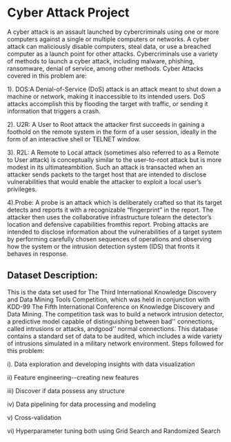 # Cyber Attack Project
A cyber attack is an assault launched by cybercriminals using one or more computers against a single or multiple computers or networks. A cyber attack can maliciously disable computers, steal data, or use a breached computer as a launch point for other attacks. Cybercriminals use a variety of methods to launch a cyber attack, including malware, phishing, ransomware, denial of service, among other methods.
Cyber Attacks covered in this problem are:

1). DOS:A Denial-of-Service (DoS) attack is an attack meant to shut down a machine or network, making it inaccessible to its intended users. DoS attacks accomplish this by flooding the target with traffic, or sending it information that triggers a crash.

2). U2R: A User to Root attack the attacker first succeeds in gaining a foothold on the remote system in the form of a user session, ideally in the form of an interactive shell or TELNET window.

3). R2L: A Remote to Local attack (sometimes also referred to as a Remote to User attack) is conceptually similar to the user-to-root attack but is more modest in its ultimateambition. Such an attack is transacted when an attacker sends packets to the target host that are intended to disclose vulnerabilities that would enable the attacker to exploit a local user’s privileges.

4).Probe: A probe is an attack which is deliberately crafted so that its target detects and reports it with a recognizable “fingerprint” in the report. The attacker then uses the collaborative infrastructure tolearn the detector’s location and defensive capabilities fromthis report. Probing attacks are intended to disclose information about the vulnerabilities of a target system by performing carefully chosen sequences of operations and observing how the system or the intrusion detection system (IDS) that fronts it behaves in response.

## Dataset Description:
This is the data set used for The Third International Knowledge Discovery and Data Mining Tools Competition, which was held in conjunction with KDD-99 The Fifth International Conference on Knowledge Discovery and Data Mining. The competition task was to build a network intrusion detector, a predictive model capable of distinguishing between bad'' connections, called intrusions or attacks, andgood'' normal connections. This database contains a standard set of data to be audited, which includes a wide variety of intrusions simulated in a military network environment.
Steps followed for this problem:

i). Data exploration and developing insights with data visualization

ii) Feature engineering--creating new features

iii) Discover if data possess any structure

iv) Data pipelining for data processing and modeling

v) Cross-validation

vi) Hyperparameter tuning both using Grid Search and Randomized Search
